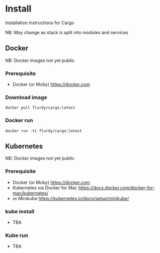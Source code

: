 # Install

Installation instructions for Cargo

NB: May change as stack is split into modules and services

## Docker

NB: Docker images not yet public

### Prerequisite

* Docker (or Moby) https://docker.com

### Download image

    docker pull flurdy/cargo:latest

### Docker run

    docker run -ti flurdy/cargo:latest

## Kubernetes

NB: Docker images not yet public

### Prerequisite

* Docker (or Moby) https://docker.com
* Kubernetes via Docker for Mac https://docs.docker.com/docker-for-mac/kubernetes/
* or Minikube https://kubernetes.io/docs/setup/minikube/

### kube install

* TBA

### Kube run

* TBA
